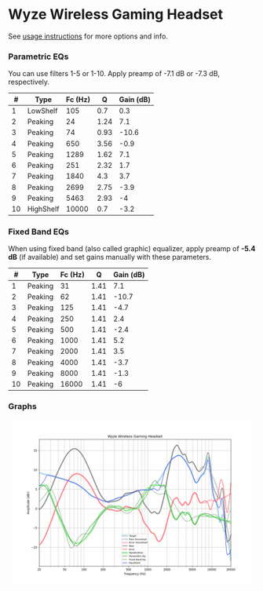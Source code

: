 # Wyze Wireless Gaming Headset
See [usage instructions](https://github.com/jaakkopasanen/AutoEq#usage) for more options and info.

### Parametric EQs
You can use filters 1-5 or 1-10. Apply preamp of -7.1 dB or -7.3 dB, respectively.

|   # | Type      |   Fc (Hz) |    Q |   Gain (dB) |
|-----|-----------|-----------|------|-------------|
|   1 | LowShelf  |       105 | 0.7  |         0.3 |
|   2 | Peaking   |        24 | 1.24 |         7.1 |
|   3 | Peaking   |        74 | 0.93 |       -10.6 |
|   4 | Peaking   |       650 | 3.56 |        -0.9 |
|   5 | Peaking   |      1289 | 1.62 |         7.1 |
|   6 | Peaking   |       251 | 2.32 |         1.7 |
|   7 | Peaking   |      1840 | 4.3  |         3.7 |
|   8 | Peaking   |      2699 | 2.75 |        -3.9 |
|   9 | Peaking   |      5463 | 2.93 |        -4   |
|  10 | HighShelf |     10000 | 0.7  |        -3.2 |

### Fixed Band EQs
When using fixed band (also called graphic) equalizer, apply preamp of **-5.4 dB** (if available) and set gains manually with these parameters.

|   # | Type    |   Fc (Hz) |    Q |   Gain (dB) |
|-----|---------|-----------|------|-------------|
|   1 | Peaking |        31 | 1.41 |         7.1 |
|   2 | Peaking |        62 | 1.41 |       -10.7 |
|   3 | Peaking |       125 | 1.41 |        -4.7 |
|   4 | Peaking |       250 | 1.41 |         2.4 |
|   5 | Peaking |       500 | 1.41 |        -2.4 |
|   6 | Peaking |      1000 | 1.41 |         5.2 |
|   7 | Peaking |      2000 | 1.41 |         3.5 |
|   8 | Peaking |      4000 | 1.41 |        -3.7 |
|   9 | Peaking |      8000 | 1.41 |        -1.3 |
|  10 | Peaking |     16000 | 1.41 |        -6   |

### Graphs
![](./Wyze%20Wireless%20Gaming%20Headset.png)
